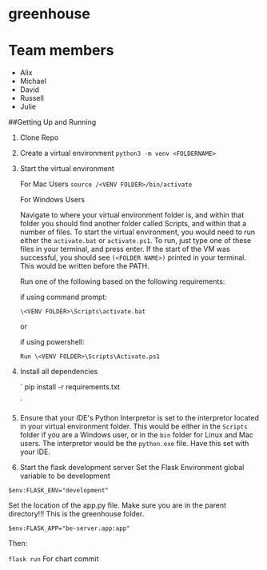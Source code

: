 # greenhouse

# Team members

- Alix
- Michael
- David
- Russell
- Julie

##Getting Up and Running

1. Clone Repo

1. Create a virtual environment
    `
    python3 -m venv <FOLDERNAME>
    `
1. Start the virtual environment

    For Mac Users
    `
    source /<VENV FOLDER>/bin/activate
    `

    For Windows Users

    Navigate to where your virtual environment folder is, and within that folder you should find another folder called Scripts, and within that a number of files. To start the virtual environment, you would need to run either the `activate.bat` or `activate.ps1`. To run, just type one of these files in your terminal, and press enter. If the start of the VM was successful, you should see `(<FOLDER NAME>)` printed in your terminal. This would be written before the PATH. 

    Run one of the following based on the following requirements:

    if using command prompt:

    `
    \<VENV FOLDER>\Scripts\activate.bat
    `

    or 

    if using powershell:

    `
    Run \<VENV FOLDER>\Scripts\Activate.ps1
    `

1. Install all dependencies

    `
    pip install -r requirements.txt

    `

1. Ensure that your IDE's Python Interpretor is set to the interpretor located in your virtual environment folder. This 
would be either in the `Scripts` folder if you are a Windows user, or in the `bin` folder for Linux and Mac users. The interpretor
would be the `python.exe` file. Have this set with your IDE. 


1. Start the flask development server
Set the Flask Environment global variable to be development

`
$env:FLASK_ENV="development"
`

Set the location of the app.py file. 
Make sure you are in the parent directory!!! 
This is the greenhouse folder.

`
$env:FLASK_APP="be-server.app:app"
`

Then:

`
flask run
`
For chart commit

